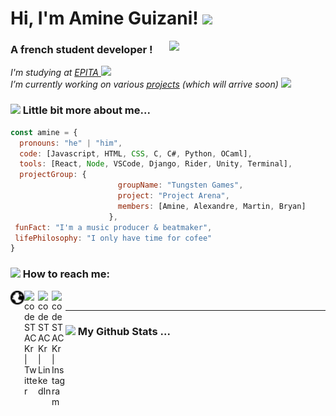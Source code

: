 # Hi, I'm Amine Guizani! <img src="https://media.giphy.com/media/3owyplYLWlGFQk9mF2/giphy.gif" width="40">
<img align='right' src="https://media.giphy.com/media/M9gbBd9nbDrOTu1Mqx/giphy.gif" width="250">

### A french student developer !
<p><em>I'm studying at <a href="https://www.epita.fr/">EPITA </a><img src="https://media.giphy.com/media/fYSnHlufseco8Fh93Z/giphy.gif" width="30">
</br>I’m currently working on various <a href="">projects</a> (which will arrive soon) <img src="https://media.giphy.com/media/WUlplcMpOCEmTGBtBW/giphy.gif" width="30">
</em></p>
<!--
[![Twitter Follow](https://img.shields.io/twitter/follow/weezbeatsprod?color=1DA1F2&logo=twitter&style=for-the-badge)](https://twitter.com/intent/follow?original_referer=https%3A%2F%2Fgithub.com%2Famine-guizani&screen_name=weezbeatsprod)
-->

### <img src="https://media.giphy.com/media/mtAU9hD8qdrBC/giphy.gif" width="50"> Little bit more about me...
```javascript
const amine = {
  pronouns: "he" | "him",
  code: [Javascript, HTML, CSS, C, C#, Python, OCaml],
  tools: [React, Node, VSCode, Django, Rider, Unity, Terminal],
  projectGroup: {
                        groupName: "Tungsten Games",
                        project: "Project Arena",
                        members: [Amine, Alexandre, Martin, Bryan]
                      },
 funFact: "I'm a music producer & beatmaker",
 lifePhilosophy: "I only have time for cofee"
}
```

### <img src="https://media.giphy.com/media/S9iQrwkYdb7cjA15UE/giphy.gif" width="50"> How to reach me:
[<img align="left" alt="codeSTACKr.com" width="22px" src="https://raw.githubusercontent.com/iconic/open-iconic/master/svg/globe.svg" />][website]
[<img align="left" alt="codeSTACKr | Twitter" width="22px" src="https://cdn.jsdelivr.net/npm/simple-icons@v3/icons/twitter.svg" />][twitter]
[<img align="left" alt="codeSTACKr | LinkedIn" width="22px" src="https://cdn.jsdelivr.net/npm/simple-icons@v3/icons/linkedin.svg" />][linkedin]
[<img align="left" alt="codeSTACKr | Instagram" width="22px" src="https://cdn.jsdelivr.net/npm/simple-icons@v3/icons/instagram.svg" />][instagram]

<br/>

---

### <img src="https://media.giphy.com/media/jQDGQlcdmuyWbVpomT/giphy.gif" width="40"> My Github Stats ...




<!--LINKS -->
[epilink]: https://www.epita.fr/
[website]: https://amine-guizani.github.io/tg-website/
[twitter]: https://twitter.com/weezbeatsprod
[linkedin]: https://fr.linkedin.com/
[instagram]: https://www.instagram.com/weezbeatz/


<!--
**amine-guizani/amine-guizani** is a ✨ _special_ ✨ repository because its `README.md` (this file) appears on your GitHub profile.

Here are some ideas to get you started:

- 🔭 I’m currently working on ...
- 🌱 I’m currently learning ...
- 👯 I’m looking to collaborate on ...
- 🤔 I’m looking for help with ...
- 💬 Ask me about ...
- 📫 How to reach me: ...
- 😄 Pronouns: ...
- ⚡ Fun fact: ...
-->